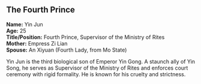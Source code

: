 ## The Fourth Prince  
**Name:** Yin Jun  
**Age:** 25  
**Title/Position:** Fourth Prince, Supervisor of the Ministry of Rites  
**Mother:** Empress Zi Lian  
**Spouse:** An Xiyuan (Fourth Lady, from Mo State)

Yin Jun is the third biological son of Emperor Yin Gong. A staunch ally of Yin Song, he serves as Supervisor of the Ministry of Rites and enforces court ceremony with rigid formality. He is known for his cruelty and strictness.
